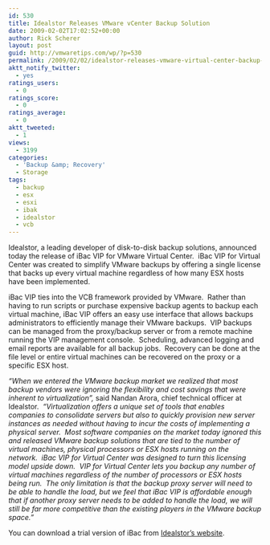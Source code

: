 ```yaml
---
id: 530
title: Idealstor Releases VMware vCenter Backup Solution
date: 2009-02-02T17:02:52+00:00
author: Rick Scherer
layout: post
guid: http://vmwaretips.com/wp/?p=530
permalink: /2009/02/02/idealstor-releases-vmware-virtual-center-backup-solution/
aktt_notify_twitter:
  - yes
ratings_users:
  - 0
ratings_score:
  - 0
ratings_average:
  - 0
aktt_tweeted:
  - 1
views:
  - 3199
categories:
  - 'Backup &amp; Recovery'
  - Storage
tags:
  - backup
  - esx
  - esxi
  - ibak
  - idealstor
  - vcb
---
```

Idealstor, a leading developer of disk-to-disk backup solutions, announced today the release of iBac VIP for VMware Virtual Center.  iBac VIP for Virtual Center was created to simplify VMware backups by offering a single license that backs up every virtual machine regardless of how many ESX hosts have been implemented.

<!--more-->iBac VIP ties into the VCB framework provided by VMware.  Rather than having to run scripts or purchase expensive backup agents to backup each virtual machine, iBac VIP offers an easy use interface that allows backups administrators to efficiently manage their VMware backups.  VIP backups can be managed from the proxy/backup server or from a remote machine running the VIP management console.  Scheduling, advanced logging and email reports are available for all backup jobs.  Recovery can be done at the file level or entire virtual machines can be recovered on the proxy or a specific ESX host.

_“When we entered the VMware backup market we realized that most backup vendors were ignoring the flexibility and cost savings that were inherent to virtualization”,_ said Nandan Arora, chief technical officer at Idealstor.  _“Virtualization offers a unique set of tools that enables companies to consolidate servers but also to quickly provision new server instances as needed without having to incur the costs of implementing a physical server.  Most software companies on the market today ignored this and released VMware backup solutions that are tied to the number of virtual machines, physical processors or ESX hosts running on the network.  iBac VIP for Virtual Center was designed to turn this licensing model upside down.  VIP for Virtual Center lets you backup any number of virtual machines regardless of the number of processors or ESX hosts being run.  The only limitation is that the backup proxy server will need to be able to handle the load, but we feel that iBac VIP is affordable enough that if another proxy server needs to be added to handle the load, we will still be far more competitive than the existing players in the VMware backup space.”_

You can download a trial version of iBac from <a href="http://www.idealstor.com/downloadibacVIP.php" target="_blank">Idealstor&#8217;s website</a>.